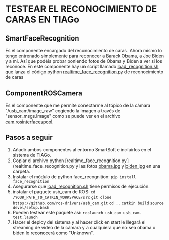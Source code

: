 # TESTEAR EL RECONOCIMIENTO DE CARAS EN TIAGo
## SmartFaceRecognition
Es el componente encargado del reconocimiento de caras. Ahora mismo lo tengo entrenado simplemente para reconocer a Barack Obama, a Joe Biden y a mi. Así que podéis probar poniendo fotos de Obama y Biden a ver si los reconoce.
En este componente hay un script llamado [load_recognition.sh](SmartFaceRecognition/smartsoft/src/load_recognition.sh) que lanza el código python [realtime_face_recognition.py](realtime_face_recognition.py) de reconocimiento de caras

## ComponentROSCamera
Es el componente que me permite conectarme al tópico de la cámara "/usb_cam/image_raw" cogiendo la imagen a través de "sensor_msgs.Image" como se puede ver en el archivo [cam.rosinterfacespool](ComponentROSCamera/model/cam.rosinterfacespool).

## Pasos a seguir
1. Añadir ambos componentes al entorno SmartSoft e incluirlos en el sistema de TIAGo.
2. Copiar el archivo python [realtime_face_recognition.py](realtime_face_recognition.py y las fotos [obama.jpg](obama.jpg) y [biden.jpg](biden.jpg) en una carpeta.
3. Instalar el módulo de python face_recognition: `pip install face_recognition`
4. Asegurarse que [load_recognition.sh](SmartFaceRecognition/smartsoft/src/load_recognition.sh) tiene permisos de ejecución.
5. instalar el paquete usb_cam de ROS:
    `cd /YOUR_PATH_TO_CATKIN_WORKSPACE/src`
    `git clone https://github.com/ros-drivers/usb_cam.git`
    `cd ..`
    `catkin build`
    `source devel/setup.bash`
6. Pueden testear este paquete así:
    `roslaunch usb_cam usb_cam-test.launch`
7. Hacer el deploy del sistema y al hacer click en start le llegará el streaming de video de la cámara y a cualquiera que no sea obama o biden lo reconocerá como "Unknown".

